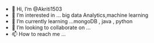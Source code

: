 - 👋 Hi, I’m @Akriti1503
- 👀 I’m interested in ... big data Analytics,machine learning
- 🌱 I’m currently learning ...mongoDB , java , python
- 💞️ I’m looking to collaborate on ...
- 📫 How to reach me ...

<!---
Akriti1503/Akriti1503 is a ✨ special ✨ repository because its `README.md` (this file) appears on your GitHub profile.
You can click the Preview link to take a look at your changes.
--->
